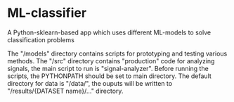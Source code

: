 # ML-classifier
A Python-sklearn-based app which uses different ML-models to solve classification problems

The "/models" directory contains scripts for prototyping and testing various methods.
The "/src" directory contains "production" code for analyzing signals, the main script to run is
"signal-analyzer". Before running the scripts, the PYTHONPATH should be set to main directory.
The default directory for data is "/data/", the ouputs will be written to "/results/{DATASET name}/..." directory.
